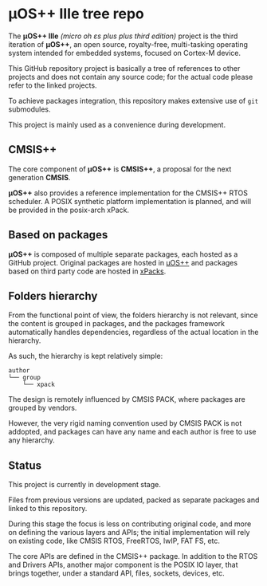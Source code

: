 # µOS++ IIIe tree repo

The **µOS++ IIIe** _(micro oh ɛs plus plus third edition)_ project is the 
third iteration of **µOS++**, an open source, royalty-free, multi-tasking 
operating system intended for embedded systems, focused on Cortex-M device.

This GitHub repository project is basically a tree of references to other 
projects
and does not contain any source code; for the actual code please refer to 
the linked projects.

To achieve packages integration, this repository makes extensive use 
of `git` submodules.

This project is mainly used as a convenience during development.

## CMSIS++

The core component of **µOS++** is **CMSIS++**, a proposal for the next 
generation **CMSIS**.

**µOS++** also provides a reference implementation for the CMSIS++ RTOS 
scheduler. A POSIX synthetic platform implementation is planned, and
will be provided in the posix-arch xPack. 

## Based on packages

**µOS++** is composed of multiple separate packages, each hosted as a 
GitHub project. Original packages are hosted in 
[µOS++](https://github.com/micro-os-plus) and packages based on 
third party code are hosted in [xPacks](https://github.com/xpacks).

## Folders hierarchy

From the functional point of view, the folders hierarchy is not relevant, since
the content is grouped in packages, and the packages framework automatically
handles dependencies, regardless of the actual location in the hierarchy.

As such, the hierarchy is kept relatively simple:

```
author
└── group
    └── xpack
```

The design is remotely influenced by CMSIS PACK, where packages are 
grouped by vendors.

However, the very rigid naming convention used by CMSIS PACK is not addopted, 
and packages can have any name and each author is free to use any hierarchy.

## Status

This project is currently in development stage.

Files from previous versions are updated, packed as separate packages and 
linked to this repository.

During this stage the focus is less on contributing original code, and more on 
defining the various layers and APIs; the initial implementation will rely on
existing code, like CMSIS RTOS, FreeRTOS, lwIP, FAT FS, etc.

The core APIs are defined in the CMSIS++ package. In addition to the RTOS 
and Drivers APIs, another major component is the POSIX IO layer, that brings 
together, under a standard API, files, sockets, devices, etc.

